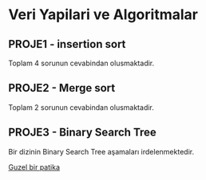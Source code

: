 # Veri Yapilari ve Algoritmalar

## PROJE1 -  insertion sort
Toplam 4 sorunun cevabindan olusmaktadir.

## PROJE2 -  Merge sort
Toplam 2 sorunun cevabindan olusmaktadir.

## PROJE3 -  Binary Search Tree
Bir dizinin Binary Search Tree aşamaları irdelenmektedir.


[Guzel bir patika](https://www.patika.dev)